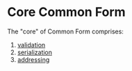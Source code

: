 # Core Common Form

The "core" of Common Form comprises:

1. [validation](./validation)
2. [serialization](./serialization)
3. [addressing](./addressing)
